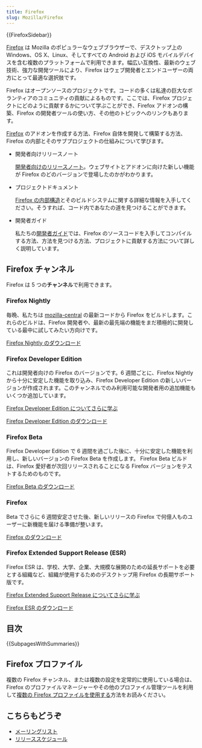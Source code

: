 ```yaml
---
title: Firefox
slug: Mozilla/Firefox
---
```


{{FirefoxSidebar}}

[Firefox](https://www.mozilla.org/ja/firefox/) は Mozilla のポピュラーなウェブブラウザーで、デスクトップ上の Windows、OS X、Linux、そしてすべての Android および iOS モバイルデバイスを含む複数のプラットフォームで利用できます。幅広い互換性、最新のウェブ技術、強力な開発ツールにより、Firefox はウェブ開発者とエンドユーザーの両方にとって最適な選択肢です。

Firefox はオープンソースのプロジェクトです。コードの多くは私達の巨大なボランティアのコミュニティの貢献によるものです。ここでは、Firefox プロジェクトにどのように貢献するかについて学ぶことができ、Firefox アドオンの構築、Firefox の開発者ツールの使い方、その他のトピックへのリンクもあります。

[Firefox](https://www.mozilla.org/firefox/) のアドオンを作成する方法、Firefox 自体を開発して構築する方法、Firefox の内部とそのサブプロジェクトの仕組みについて学びます。

- 開発者向けリリースノート

  [開発者向けのリリースノート](/ja/docs/Mozilla/Firefox/Releases)。ウェブサイトとアドオンに向けた新しい機能が Firefox のどのバージョンで登場したのかがわかります。

- プロジェクトドキュメント

  [Firefox の内部構造](/ja/docs/Mozilla)とそのビルドシステムに関する詳細な情報を入手してください。そうすれば、コード内であなたの道を見つけることができます。

- 開発者ガイド

  私たちの[開発者ガイド](/ja/docs/Mozilla/Developer_guide)では、Firefox のソースコードを入手してコンパイルする方法、方法を見つける方法、プロジェクトに貢献する方法について詳しく説明しています。

## Firefox チャンネル

Firefox は 5 つの**チャンネル**で利用できます。

### Firefox Nightly

毎晩、私たちは [mozilla-central](/ja/docs/mozilla-central) の最新コードから Firefox をビルドします。これらのビルドは、Firefox 開発者や、最新の最先端の機能をまだ積極的に開発している最中に試してみたい方向けです。

[Firefox Nightly のダウンロード](https://nightly.mozilla.org/)

### Firefox Developer Edition

これは開発者向けの Firefox のバージョンです。6 週間ごとに、Firefox Nightly から十分に安定した機能を取り込み、Firefox Developer Edition の新しいバージョンが作成されます。このチャンネルでのみ利用可能な開発者用の追加機能もいくつか追加しています。

[Firefox Developer Edition についてさらに学ぶ](/ja/docs/Mozilla/Firefox/Developer_Edition)

[Firefox Developer Edition のダウンロード](https://www.mozilla.org/firefox/developer/)

### Firefox Beta

Firefox Developer Edition で 6 週間を過ごした後に、十分に安定した機能を利用し、新しいバージョンの Firefox Beta を作成します。 Firefox Beta ビルドは、Firefox 愛好者が次回リリースされることになる Firefox バージョンをテストするためのものです。

[Firefox Beta のダウンロード](https://www.mozilla.org/firefox/channel/#beta)

### Firefox

Beta でさらに 6 週間安定させた後、新しいリリースの Firefox で何億人ものユーザーに新機能を届ける準備が整います。

[Firefox のダウンロード](https://www.mozilla.org/firefox/channel/#firefox)

### Firefox Extended Support Release (ESR)

Firefox ESR は、学校、大学、企業、大規模な展開のための延長サポートを必要とする組織など、組織が使用するためのデスクトップ用 Firefox の長期サポート版です。

[Firefox Extended Support Release についてさらに学ぶ](/ja/docs/Mozilla/Firefox/Firefox_ESR)

[Firefox ESR のダウンロード](https://www.mozilla.org/firefox/organizations/all/)

## 目次

{{SubpagesWithSummaries}}

## Firefox プロファイル

複数の Firefox チャンネル、または複数の設定を定常的に使用している場合は、Firefox のプロファイルマネージャーやその他のプロファイル管理ツールを利用して[複数の Firefox プロファイルを使用する](/ja/docs/Mozilla/Firefox/Multiple_profiles)方法をお読みください。

## こちらもどうぞ

- [メーリングリスト](https://mail.mozilla.org/listinfo/firefox-dev)
- [リリーススケジュール](https://wiki.mozilla.org/Release_Management/Calendar)

